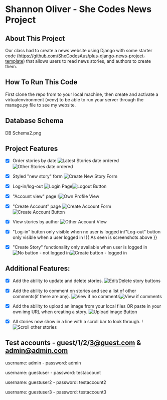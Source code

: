 # Shannon Oliver - She Codes News Project

## About This Project
 Our class had to create a news website using Django with some starter code (https://github.com/SheCodesAus/plus-django-news-project-template) that allows users to read news stories, and authors to create them.

## How To Run This Code
   First clone the repo from to your local machine, then create and activate a virtualenvironment (venv) to be able to run your server through the manage.py file to see my website.

## Database Schema
DB Schema2.png

## Project Features
- [X] Order stories by date
    ![Latest Stories date ordered](<latest stories order by date.png>)![Other Stories date ordered](<other stories order by date.png>)

- [X] Styled "new story" form
    ![Create New Story Form](<create story form.png>)

- [X] Log-in/log-out
    ![Login Page](<login page.png>)![Logout Button](<logout btn .png>)
    
- [X] "Account view" page
    !![Own Profile View](<userAcc view.png>)
    
- [X] "Create Account" page
    ![Create Account Form](<createAcc form.png>)![Create Account Button](createAcc-btn.png)
    
- [X] View stories by author
    ![Other Account View](<other auther acc-story view.png>)
    
- [X] "Log-in" button only visible when no user is logged in/"Log-out" button only visible when a user logged in
    !{{ As seen is screenshots above }}

- [X] "Create Story" functionality only available when user is logged in
    ![No button - not logged in](<no login-no create.png>)![Create button - logged in](<login-create btn.png>)

## Additional Features:
    
- [X] Add the ability to update and delete stories.
    ![Edit/Delete story buttons](<edit-delete story btn.png>)
    
- [X] Add the ability to comment on stories and see a list of other comments(if there are any).
    ![View if no comments](<no comment view.png>)![View if comments](<comments view.png>)
    
- [X] Add the ability to upload an image from your local files OR paste in your own img URL when creating a story.
    ![Upload image Button](<upload img btn.png>)
    
- [X] All stories now show in a line with a scroll bar to look through.
    !![Scroll other stories](<Scroll stories.png>)
    

## Test accounts - guest/1/2/3@guest.com & admin@admin.com
username: admin - password: admin
    
username: guestuser - password: testaccount

username: guestuser2 - password: testaccount2

username: guestuser3 - password: testaccount3